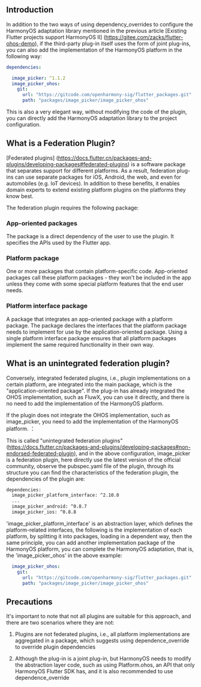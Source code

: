 ## Introduction

In addition to the two ways of using dependency_overrides to configure the HarmonyOS adaptation library mentioned in the previous article [Existing Flutter projects support HarmonyOS II] (https://gitee.com/zacks/flutter-ohos-demo), if the third-party plug-in itself uses the form of joint plug-ins, you can also add the implementation of the HarmonyOS platform in the following way:

```yaml
dependencies:

  image_picker: ^1.1.2
  image_picker_ohos:
    git:
      url: "https://gitcode.com/openharmony-sig/flutter_packages.git"
      path: "packages/image_picker/image_picker_ohos"
```

This is also a very elegant way, without modifying the code of the plugin, you can directly add the HarmonyOS adaptation library to the project configuration.

## What is a Federation Plugin?

[Federated plugins] (https://docs.flutter.cn/packages-and-plugins/developing-packages#federated-plugins) is a software package that separates support for different platforms. As a result, federation plug-ins can use separate packages for iOS, Android, the web, and even for automobiles (e.g. IoT devices). In addition to these benefits, it enables domain experts to extend existing platform plugins on the platforms they know best.

The federation plugin requires the following package:

### App-oriented packages
The package is a direct dependency of the user to use the plugin. It specifies the APIs used by the Flutter app.

### Platform package
One or more packages that contain platform-specific code. App-oriented packages call these platform packages - they won't be included in the app unless they come with some special platform features that the end user needs.

### Platform interface package
A package that integrates an app-oriented package with a platform package. The package declares the interfaces that the platform package needs to implement for use by the application-oriented package. Using a single platform interface package ensures that all platform packages implement the same required functionality in their own way.

## What is an unintegrated federation plugin?

Conversely, integrated federated plugins, i.e., plugin implementations on a certain platform, are integrated into the main package, which is the "application-oriented package". If the plug-in has already integrated the OHOS implementation, such as FluwX, you can use it directly, and there is no need to add the implementation of the HarmonyOS platform.

If the plugin does not integrate the OHOS implementation, such as image_picker, you need to add the implementation of the HarmonyOS platform. ：

This is called "unintegrated federation plugins" (https://docs.flutter.cn/packages-and-plugins/developing-packages#non-endorsed-federated-plugin), and in the above configuration,
image_picker is a federation plugin, here directly use the latest version of the official community, observe the pubspec.yaml file of the plugin, through its structure you can find the characteristics of the federation plugin, the dependencies of the plugin are:

```bash
dependencies:
  image_picker_platform_interface: ^2.10.0
  ...
  image_picker_android: ^0.8.7
  image_picker_ios: ^0.8.8
```

'image_picker_platform_interface' is an abstraction layer, which defines the platform-related interfaces, the following is the implementation of each platform, by splitting it into packages, loading in a dependent way, then the same principle, you can add another implementation package of the HarmonyOS platform, you can complete the HarmonyOS adaptation, that is, the 'image_picker_ohos' in the above example:

```yaml
  image_picker_ohos:
    git:
      url: "https://gitcode.com/openharmony-sig/flutter_packages.git"
      path: "packages/image_picker/image_picker_ohos"
```

## Precautions

It's important to note that not all plugins are suitable for this approach, and there are two scenarios where they are not:

1. Plugins are not federated plugins, i.e., all platform implementations are aggregated in a package, which suggests using dependence_override to override plugin dependencies

2. Although the plug-in is a joint plug-in, but HarmonyOS needs to modify the abstraction layer code, such as using Platform.ohos, an API that only HarmonyOS Flutter SDK has, and it is also recommended to use dependence_override